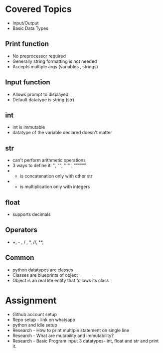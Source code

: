 # Covered Topics
- Input/Output
- Basic Data Types

## Print function
- No preprocessor required
- Generally string formatting is not needed
- Accepts multiple args (variables , strings)

## Input function
- Allows prompt to displayed
- Default datatype is string (str)

## int
- int is immutable
- datatype of the variable declared doesn't matter

## str
- can't perform arithmetic operations 
- 3 ways to define it: '', "", '''''', """"""
- + is concatenation only with other str
- * is multiplication only with integers

## float
- supports decimals

## Operators
- +, - , / , *, //, **,

## Common
- python datatypes are classes
- Classes are blueprints of object
- Object is an real life entity that follows its class

# Assignment
- Github account setup
- Repo setup - link on whatsapp
- python and idle setup
- Research - How to print multiple statement on single line
- Research - What are mutability and immutability?
- Research - Basic Program input 3 datatypes- int, float and str and print it.